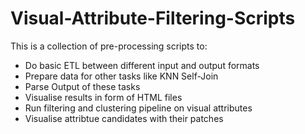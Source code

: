 # Visual-Attribute-Filtering-Scripts

This is a collection of pre-processing scripts to:
- Do basic ETL between different input and output formats
- Prepare data for other tasks like KNN Self-Join
- Parse Output of these tasks
- Visualise results in form of HTML files
- Run filtering and clustering pipeline on visual attributes
- Visualise attribtue candidates with their patches
